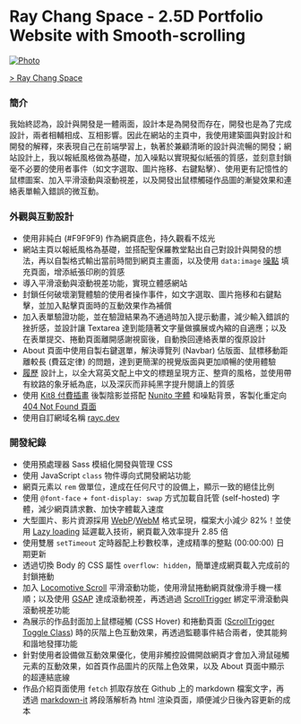 # Ray Chang Space - 2.5D Portfolio Website with Smooth-scrolling

[![Photo](https://cdn.dribbble.com/users/3800131/screenshots/14628965/media/43ed0e7cda60ecdd5885fdd578b9f1d5.png)](https://dribbble.com/raychangdesign)

[> Ray Chang Space](https://rayc.dev)

### 簡介
我始終認為，設計與開發是一體兩面，設計本是為開發而存在，開發也是為了完成設計，兩者相輔相成、互相影響。因此在網站的主頁中，我使用建築圖與對設計和開發的解釋，來表現自己在前端學習上，執著於兼顧清晰的設計與流暢的開發；網站設計上，我以報紙風格做為基礎，加入噪點以實現擬似紙張的質感，並刻意封鎖毫不必要的使用者事件（如文字選取、圖片拖移、右鍵點擊）、使用更有記憶性的鼠標圖案、加入平滑滾動與滾動視差，以及開發出鼠標觸碰作品圖的漸變效果和連絡表單輸入錯誤的微互動。

### 外觀與互動設計
- 使用非純白 (#F9F9F9) 作為網頁底色，持久觀看不炫光
- 網站主頁以報紙風格為基礎，並搭配聖保羅教堂點出自己對設計與開發的想法，再以自製格式輸出當前時間到網頁主畫面，以及使用 `data:image` [噪點](http://noisepng.com/) 填充頁面，增添紙張印刷的質感
- 導入平滑滾動與滾動視差功能，實現立體感網站
- 封鎖任何破壞瀏覽體驗的使用者操作事件，如文字選取、圖片拖移和右鍵點擊，並加入點擊頁面時的互動效果作為補償<!-- - 將長度為 2:54 的音樂 [Touch - Svyat Illin](https://icons8.com/music/search/touch) 剪輯為 31 秒在背景無限循環播放；另外在點擊連結、填寫連絡表單時分別加入翻頁和打字音效，讓網站變得有聲有色 -->
- 加入表單驗證功能，並在驗證結果為不通過時加入提示動畫，減少輸入錯誤的挫折感，並設計讓 Textarea 達到能隨著文字量做擴展或內縮的自適應；以及在表單提交、捲動頁面離開感謝視窗後，自動換回連絡表單的復原設計
- About 頁面中使用自製右鍵選單，解決導覽列 (Navbar) 佔版面、鼠標移動距離較長 (費茲定律) 的問題，達到更簡潔的視覺版面與更加順暢的使用體驗
- [履歷](https://rayc.dev/about/resume/rayc_resume.pdf#toolbar=0&navpanes=0&scrollbar=0&zoom=125) 設計上，以全大寫英文配上中文的標題呈現方正、整齊的風格，並使用帶有紋路的象牙紙為底，以及深灰而非純黑字提升閱讀上的質感
- 使用 [Kit8 付費插畫](https://kit8.net/illustrations/web-online-page-with-404-not-found-error/) 後製陰影並搭配 [Nunito 字體](https://fonts.google.com/specimen/Nunito?preview.text_type=custom) 和噪點背景，客製化重定向 [404 Not Found 頁面](https://rayc.dev/whatever)
- 使用自訂網域名稱 [rayc.dev](https://rayc.dev)

### 開發紀錄
- 使用預處理器 Sass 模組化開發與管理 CSS
- 使用 JavaScript `class` 物件導向式開發網站功能
- 網頁元素以 `rem` 做單位，達成在任何尺寸的設備上，顯示一致的絕佳比例<!-- - 使用 CSS `@media` 和 `transform` 讓使用者設備為手機時，自動旋轉 90 度以提供最佳瀏覽體驗 -->
- 使用 `@font-face` + `font-display: swap` 方式加載自託管 (self-hosted) 字體，減少網頁請求數、加快字體載入速度
- 大型圖片、影片資源採用 [WebP](https://developers.google.com/speed/webp)/[WebM](https://web.dev/efficient-animated-content/) 格式呈現，檔案大小減少 82%！並使用 [Lazy loading](https://web.dev/browser-level-image-lazy-loading/) 延遲載入技術，網頁載入效率提升 2.85 倍
- 使用雙層 `setTimeout` 定時器配上秒數校準，達成精準的整點 (00:00:00) 日期更新
- 透過切換 Body 的 CSS 屬性 `overflow: hidden`，簡單達成網頁載入完成前的封鎖捲動
- 加入 [Locomotive Scroll](https://locomotivemtl.github.io/locomotive-scroll/) 平滑滾動功能，使用滑鼠捲動網頁就像滑手機一樣順；以及使用 [GSAP](https://greensock.com/gsap/) 達成滾動視差，再透過過 [ScrollTrigger](https://greensock.com/scrolltrigger/) 綁定平滑滾動與滾動視差功能<!-- - 使用 [Rellax](https://dixonandmoe.com/rellax/) 做滾動視差 -->
- 為展示的作品封面加上鼠標碰觸 (CSS Hover) 和捲動頁面 ([ScrollTrigger Toggle Class](https://greensock.com/docs/v3/Plugins/ScrollTrigger)) 時的灰階上色互動效果，再透過監聽事件結合兩者，使其能夠和諧地發揮功能
- 針對使用者設備做互動效果優化，使用非觸控設備開啟網頁才會加入滑鼠碰觸元素的互動效果，如首頁作品圖片的灰階上色效果，以及 About 頁面中顯示的超連結底線
- 作品介紹頁面使用 `fetch` 抓取存放在 Github 上的 markdown 檔案文字，再透過 [markdown-it](https://github.com/markdown-it/markdown-it) 將段落解析為 html 渲染頁面，順便減少日後內容更新的成本